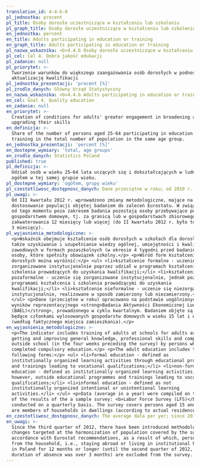 ```yaml
---
translation_id: 4-4-b-0
pl_jednostka: procent
pl_title: Osoby dorosłe uczestniczące w kształceniu lub szkoleniu
pl_graph_title: Osoby dorosłe uczestniczące w kształceniu lub szkoleniu
en_jednostka: percent
en_title: Adults participating in education or training
en_graph_title: Adults participating in education or training
pl_nazwa_wskaznika: <b>4.4.b Osoby dorosłe uczestniczące w kształceniu lub szkoleniu</b>
pl_cel: Cel 4. Dobra jakość edukacji
pl_zadanie: null
pl_priorytet: >-
  Tworzenie warunków do większego zaangażowania osób dorosłych w podnoszenie /
  aktualizację kwalifikacji
pl_jednostka_prezentacji: 'procent [%]'
pl_zrodlo_danych: Główny Urząd Statystyczny
en_nazwa_wskaznika: <b>4.4.b Adults participating in education or training</b>
en_cel: Goal 4. Quality education
en_zadanie: null
en_priorytet: >-
  Creation of conditions for adults' greater engagement in broadening and
  upgrading their skills
en_definicja: >-
  Share of the number of persons aged 25-64 participating in education and
  training in the total number of population in the same age group.
en_jednostka_prezentacji: 'percent [%]'
en_dostepne_wymiary: 'total, age groups'
en_zrodlo_danych: Statistics Poland
published: true
pl_definicja: >-
  Udział osób w wieku 25–64 lata uczących się i dokształcających w ludności
  ogółem w tej samej grupie wieku.
pl_dostepne_wymiary: 'ogółem, grupy wieku'
pl_czestotliwosc_dostępnosc_danych: Dane przeciętne w roku; od 2010 r.
pl_uwagi: >-
  Od III kwartału 2012 r. wprowadzono zmiany metodologiczne, mające na celu
  dostosowanie populacji objętej badaniem do zaleceń Eurostatu. W związku z tym
  od tego momentu poza zakresem badania pozostają osoby przebywające poza
  gospodarstwem domowym, tj. za granicą lub w gospodarstwach zbiorowego
  zakwaterowania 12 miesięcy lub więcej (do II kwartału 2012 r. było to powyżej
  3 miesięcy).
pl_wyjasnienia_metodologiczne: >-
  <p>Wskaźnik obejmuje kształcenie osób dorosłych w szkołach dla dorosłych, a
  także uzyskiwanie i uzupełnianie wiedzy ogólnej, umiejętności i kwalifikacji
  zawodowych w formach pozaszkolnych (w okresie 4 tygodni przed badaniem) przez
  osoby, które spełniły obowiązek szkolny.</p> <p>Wśród form kształcenia osób
  dorosłych można wyróżnić:</p> <ul> <li>kształcenie formalne - uczenie się
  zorganizowane instytucjonalnie poprzez udział w programach kształcenia i
  szkolenia prowadzących do uzyskania kwalifikacji;</li> <li>kształcenie
  pozaformalne - uczenie się zorganizowane instytucjonalnie, jednak poza
  programami kształcenia i szkolenia prowadzącymi do uzyskania
  kwalifikacji;</li> <li>kształcenie nieformalne - uczenie się niezorganizowane
  instytucjonalnie, realizowane w sposób zamierzony lub niezamierzony.</li>
  </ul> <p>Dane (przeciętne w roku) opracowano na podstawie uogólnionych
  wyników reprezentacyjnego <strong>Badania Aktywności Ekonomicznej Ludności
  (BAEL)</strong>, prowadzonego w cyklu kwartalnym. Badaniem objęte są osoby
  będące członkami wylosowanych gospodarstw domowych w wieku 15 lat i więcej
  (według faktycznego miejsca zamieszkania).</p>
en_wyjasnienia_metodologiczne: >-
  <p>The indicator includes training of adults at schools for adults as well as
  getting and improving general knowledge, professional skills and competences
  outside school (in the four weeks preceding the survey) by persons who
  completed compulsory education.</p> <p>The adult education includes the
  following forms:</p> <ul> <li>formal education - defined as
  institutionally organized learning activities through educational programmes
  and trainings leading to vocational qualifications;</li> <li>non-formal
  education - defined as institutionally organized learning activities,
  however, outside educational programmes and trainings leading to vocational
  qualifications;</li> <li>informal education - defined as not
  institutionally organized intentional or unintentional learning
  activities.</li> </ul> <p>Data (average in a year) were compiled on the basis
  of the results of the a sample survey: <b>Labor Force Survey (LFS)</b>,
  conducted on a quarterly basis. The survey covers persons aged 15 and more who
  are members of households in dwellings (according to actual residence).</p>
en_czestotliwosc_dostępnosc_danych: The average data per yer; since 2010
en_uwagi: >-
  Since the third quarter of 2012, there have been introduced methodological
  changes targeted at the harmonization of population covered by the survey in
  accordance with Eurostat recommendations, as a result of which, persons absent
  from the household, i.e., staying abroad or living in institutional households
  in Poland for 12 months or longer (until the second quarter of 2012, the
  duration of absence was over 3 months) are excluded from the survey.
---
```

